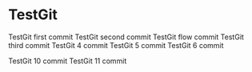 # TestGit
TestGit first commit
TestGit second commit
TestGit flow commit
TestGit third commit
TestGit 4 commit
TestGit 5 commit
TestGit 6 commit


TestGit 10 commit
TestGit 11 commit